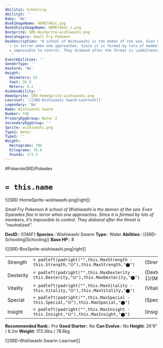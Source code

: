 ```yaml
---
Ability1: Schooling
Ability2: ''
Baby: 'No'
BookImageName: HOME746Sc.png
BookShinyImageName: HOME746Sc_s.png
BoxSprite: SRD-BoxSprite-wishiwashi.png
DexCategory: Small Fry Pokemon
DexDescription: "A school of Wishiwashi is the demon of the sea. Even Gyarados flee\
  \ in terror when one approaches. Since it is formed by lots of members, it\u2019\
  s impossible to control. They disband after the threat is \u201Cneutralized\u201D\
  ."
EventAbilities: ''
GenderType: ''
HasForm: 'No'
Height:
  Deimeters: 82
  Feet: 26.9
  Meters: 8.2
HiddenAbility: ''
HomeSprite: SRD-HomeSprite-wishiwashi.png
Learnset: '[[SRD-Wishiwashi Swarm-Learnset]]'
Legendary: 'No'
Name: Wishiwashi Swarm
Number: 746
PrimaryEggGroup: Water 2
SecondaryEggGroup: ''
Sprite: wishiwashi.png
Type1: Water
Type2: ''
Weight:
  Hectograms: 786
  Kilograms: 78.6
  Pounds: 173.3
---
```


#PokeroleSRD/Pokedex

# `= this.name`

![[SRD-HomeSprite-wishiwashi.png|right]]

*Small Fry Pokemon*
*A school of Wishiwashi is the demon of the sea. Even Gyarados flee in terror when one approaches. Since it is formed by lots of members, it’s impossible to control. They disband after the threat is “neutralized”.*

**DexID**:: 0746F1
**Species**:: Wishiwashi Swarm
**Type**:: Water
**Abilities**:: [[SRD-Schooling|Schooling]]
**Base HP**:: 8

![[SRD-BoxSprite-wishiwashi.png|right]]

|           |                                                                                        |                                          |
| --------- | -------------------------------------------------------------------------------------- | ---------------------------------------- |
| Strength  | `= padleft(padright("",this.MaxStrength - this.Strength,"⭘"),this.MaxStrength,"⬤")`    | (Strength::3)/(MaxStrength::7)   |
| Dexterity | `= padleft(padright("",this.MaxDexterity - this.Dexterity,"⭘"),this.MaxDexterity,"⬤")` | (Dexterity:: 1)/(MaxDexterity::3) |
| Vitality  | `= padleft(padright("",this.MaxVitality - this.Vitality,"⭘"),this.MaxVitality,"⬤")`    | (Vitality::3)/(MaxVitality::7)   |
| Special   | `= padleft(padright("",this.MaxSpecial - this.Special,"⭘"),this.MaxSpecial,"⬤")`       | (Special::3)/(MaxSpecial::7)     |
| Insight   | `= padleft(padright("",this.MaxInsight - this.Insight,"⭘"),this.MaxInsight,"⬤")`       | (Insight::3)/(MaxInsight::7)     |

**Recommended Rank**:: Pro
**Good Starter**:: No
**Can Evolve**:: No
**Height**: 26'9" / 8.2m
**Weight**: 173.3lbs / 78.6kg

![[SRD-Wishiwashi Swarm-Learnset]]
